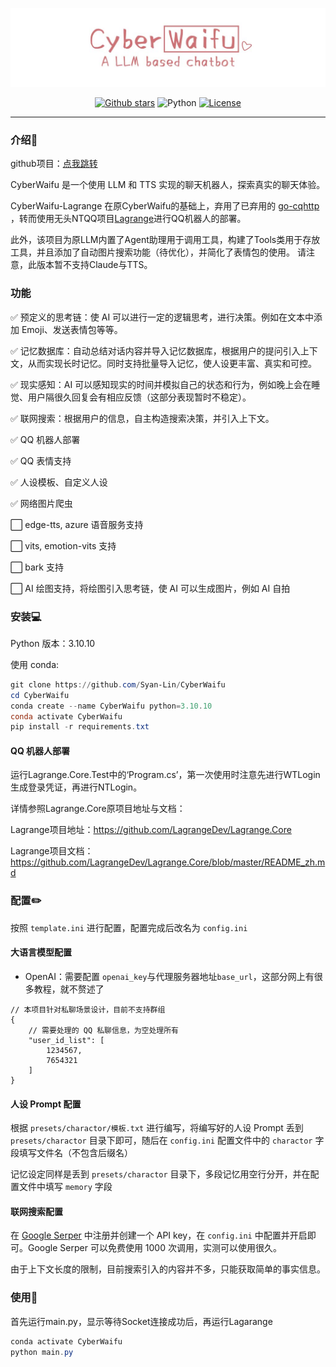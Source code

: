 ![cover](assets/cover.jpg)

<p align="center">
  <a href="https://github.com/Syan-Lin/CyberWaifu/stargazers"><img src="https://img.shields.io/github/stars/Syan-Lin/CyberWaifu?color=cd7373&amp;logo=github&amp;style=for-the-badge" alt="Github stars"></a>
  <img src="https://img.shields.io/badge/Python-3.10.10-blue?style=for-the-badge&logo=Python&logoColor=white&color=cd7373" alt="Python">
  <a href="./LICENSE"><img src="https://img.shields.io/github/license/Syan-Lin/CyberWaifu?&amp;color=cd7373&amp;style=for-the-badge" alt="License"></a>
</p>


---

### 介绍🔎
github项目：<a href ="https://gitee.com/aorb233/cyber-waifu">点我跳转</a>

CyberWaifu 是一个使用 LLM 和 TTS 实现的聊天机器人，探索真实的聊天体验。

CyberWaifu-Lagrange 在原CyberWaifu的基础上，弃用了已弃用的 [go-cqhttp](https://github.com/Mrs4s/go-cqhttp) ，转而使用无头NTQQ项目[Lagrange](https://github.com/LagrangeDev/Lagrange.Core)进行QQ机器人的部署。

此外，该项目为原LLM内置了Agent助理用于调用工具，构建了Tools类用于存放工具，并且添加了自动图片搜索功能（待优化），并简化了表情包的使用。
请注意，此版本暂不支持Claude与TTS。



### 功能

✅ 预定义的思考链：使 AI 可以进行一定的逻辑思考，进行决策。例如在文本中添加 Emoji、发送表情包等等。

✅ 记忆数据库：自动总结对话内容并导入记忆数据库，根据用户的提问引入上下文，从而实现长时记忆。同时支持批量导入记忆，使人设更丰富、真实和可控。

✅ 现实感知：AI 可以感知现实的时间并模拟自己的状态和行为，例如晚上会在睡觉、用户隔很久回复会有相应反馈（这部分表现暂时不稳定）。

✅ 联网搜索：根据用户的信息，自主构造搜索决策，并引入上下文。

✅ QQ 机器人部署

✅ QQ 表情支持

✅ 人设模板、自定义人设

✅ 网络图片爬虫

⬜ edge-tts, azure 语音服务支持

⬜ vits, emotion-vits 支持

⬜ bark 支持

⬜ AI 绘图支持，将绘图引入思考链，使 AI 可以生成图片，例如 AI 自拍

### 安装💻

Python 版本：3.10.10

使用 conda:
```powershell
git clone https://github.com/Syan-Lin/CyberWaifu
cd CyberWaifu
conda create --name CyberWaifu python=3.10.10
conda activate CyberWaifu
pip install -r requirements.txt
```

#### QQ 机器人部署
运行Lagrange.Core.Test中的‘Program.cs’，第一次使用时注意先进行WTLogin生成登录凭证，再进行NTLogin。

详情参照Lagrange.Core原项目地址与文档：

Lagrange项目地址：<a href = “https://github.com/LagrangeDev/Lagrange.Core”>https://github.com/LagrangeDev/Lagrange.Core

Lagrange项目文档：<a href = "https://github.com/LagrangeDev/Lagrange.Core/blob/master/README_zh.md">https://github.com/LagrangeDev/Lagrange.Core/blob/master/README_zh.md



### 配置✏️

按照 `template.ini` 进行配置，配置完成后改名为 `config.ini`

#### 大语言模型配置

- OpenAI：需要配置 `openai_key`与代理服务器地址`base_url`，这部分网上有很多教程，就不赘述了



```json5
// 本项目针对私聊场景设计，目前不支持群组
{
    // 需要处理的 QQ 私聊信息，为空处理所有
    "user_id_list": [
        1234567,
        7654321
    ]
}
```

#### 人设 Prompt 配置
根据 `presets/charactor/模板.txt` 进行编写，将编写好的人设 Prompt 丢到 `presets/charactor` 目录下即可，随后在 `config.ini` 配置文件中的 `charactor` 字段填写文件名（不包含后缀名）

记忆设定同样是丢到 `presets/charactor` 目录下，多段记忆用空行分开，并在配置文件中填写 `memory` 字段

#### 联网搜索配置
在 [Google Serper](https://serper.dev/) 中注册并创建一个 API key，在 `config.ini` 中配置并开启即可。Google Serper 可以免费使用 1000 次调用，实测可以使用很久。

由于上下文长度的限制，目前搜索引入的内容并不多，只能获取简单的事实信息。

### 使用🎉
首先运行main.py，显示等待Socket连接成功后，再运行Lagarange

```powershell
conda activate CyberWaifu
python main.py
```